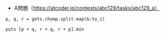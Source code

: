 - A問題（https://atcoder.jp/contests/abc129/tasks/abc129_a）

```
p, q, r = gets.chomp.split.map(&:to_i)

puts [p + q, r + q, r + p].min
```
